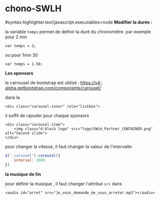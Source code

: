 # chono-SWLH
#syntax.highlighter.text/javascript.executables=node
**Modifier la durée :**

la variable `temps` permet de definir la duré du chronométre.
par exemple pour 2 min
```
var temps = 2;
```
ou pour 1min 30 
```
var temps = 1.50;
```
**Les sponsors**

le carrousel de bootstrap est utilisé : https://v4-alpha.getbootstrap.com/components/carousel/

dans la 
```
<div class="carousel-inner" role="listbox">
```
il suffit de rajouter pour chaque sponsors 

```
<div class="carousel-item">
    <img class="d-block logo" src="logo/SWLH_Partner_CONTAINER.png" alt="Second slide">
</div>
```

pour changer la vitesse, il faut changer la valeur de l'intervalle: 
```javascript 
$('.carousel').carousel({
    interval: 2000
})
```
**la musique de fin**

pour définir la musique , il faut changer l'attribut `src` dans 
```
<audio id="arret" src="Je_vous_demande_de_vous_arreter.mp3"></audio>
```
